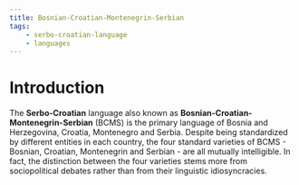 ```yaml
---
title: Bosnian-Croatian-Montenegrin-Serbian
tags:
    - serbo-croatian-language
    - languages
---
```


# Introduction

The **Serbo-Croatian** language also known as **Bosnian-Croatian-Montenegrin-Serbian** (BCMS) is the primary language of Bosnia and Herzegovina, Croatia, Montenegro and Serbia. Despite being standardized by different entities in each country, the four standard varieties of BCMS - Bosnian, Croatian, Montenegrin and Serbian - are all mutually intelligible. In fact, the distinction between the four varieties stems more from sociopolitical debates rather than from their linguistic idiosyncracies.